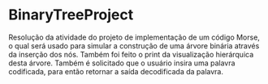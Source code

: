 # BinaryTreeProject
Resolução da atividade do projeto de implementação de um código Morse, o qual será usado para simular a construção de uma árvore binária através da inserção dos nós. Também foi feito o print da visualização hierárquica desta árvore. Também é solicitado que o usuário insira uma palavra codificada, para então retornar a saída decodificada da palavra.
